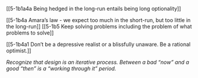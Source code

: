 [[5-1b1a4a Being hedged in the long-run entails being long optionality]]

[[5-1b4a Amara’s law - we expect too much in the short-run, but too little in the long-run]]
[[5-1b5 Keep solving problems including the problem of what problems to solve]]

[[5-1b4a1 Don’t be a depressive realist or a blissfully unaware. Be a rational optimist.]]

*Recognize that design is an iterative process. Between a bad “now” and a good “then” is a “working through it” period.*